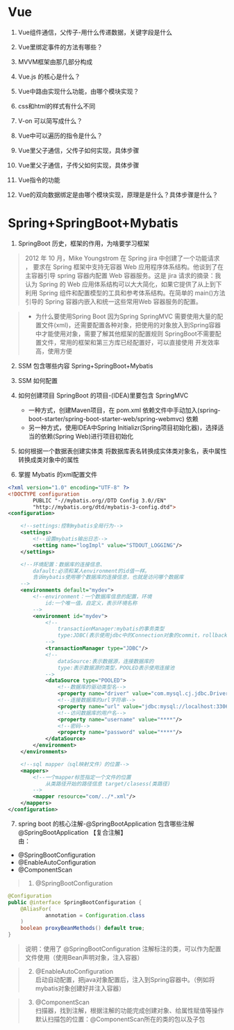 # Vue
1. Vue组件通信，父传子-用什么传递数据，关键字段是什么

2. Vue里绑定事件的方法有哪些？

3. MVVM框架由那几部分构成

4. Vue.js 的核心是什么？

5. Vue中路由实现什么功能，由哪个模块实现？

6. css和html的样式有什么不同

7. V-on 可以简写成什么？

8. Vue中可以遍历的指令是什么？

9. Vue里父子通信，父传子如何实现，具体步骤

10. Vue里父子通信，子传父如何实现，具体步骤

11. Vue指令的功能

12. Vue的双向数据绑定是由哪个模块实现，原理是是什么？具体步骤是什么？

# Spring+SpringBoot+Mybatis
1. SpringBoot 历史，框架的作用，为啥要学习框架
>2012 年 10 月，Mike Youngstrom 在 Spring jira 中创建了一个功能请求 ， 要求在 Spring 框架中支持无容器 Web 应用程序体系结构。他谈到了在主容器引导 spring 容器内配置 Web 容器服务。这是 jira 请求的摘录：我认为 Spring 的 Web 应用体系结构可以大大简化，如果它提供了从上到下利用 Spring 组件和配置模型的工具和参考体系结构。在简单的 main()方法引导的 Spring 容器内嵌入和统一这些常用Web 容器服务的配置。

>- 为什么要使用Spring Boot
>因为Spring SpringMVC 需要使用大量的配置文件(xml)，还需要配置各种对象，把使用的对象放入到Spring容器中才能使用对象，需要了解其他框架的配置规则
>SpringBoot不需要配置文件，常用的框架和第三方库已经配置好，可以直接使用
>开发效率高，使用方便

2. SSM 包含哪些内容
Spring+SpringBoot+Mybatis

3. SSM 如何配置

4. 如何创建项目 SpringBoot 的项目-(IDEA)里要包含 SpringMVC
    - 一种方式，创建Maven项目，在 pom.xml 依赖文件中手动加入(spring-boot-starter/spring-boot-starter-web/spring-webmvc) 依赖
    - 另一种方式，使用IDEA中Spring Initializr(Spring项目初始化器)，选择适当的依赖(Spring Web)进行项目初始化
    
5. 如何根据一个数据表创建实体类
将数据库表名转换成实体类对象名，表中属性转换成类对象中的属性

6. 掌握 Mybatis 的xml配置文件
```xml
<?xml version="1.0" encoding="UTF-8" ?>
<!DOCTYPE configuration
        PUBLIC "-//mybatis.org//DTD Config 3.0//EN"
        "http://mybatis.org/dtd/mybatis-3-config.dtd">
<configuration>

    <!--settings:控制mybatis全局行为-->
    <settings>
        <!--设置mybatis输出日志-->
        <setting name="logImpl" value="STDOUT_LOGGING"/>
    </settings>

    <!--环境配置：数据库的连接信息、
        dafault:必须和某人environment的id值一样。
        告诉mybatis使用哪个数据库的连接信息，也就是访问哪个数据库
    -->
    <environments default="mydev">
        <!--environment：一个数据库信息的配置，环境
            id:一个唯一值，自定义，表示环境名称
        -->
        <environment id="mydev">
            <!--
                transactionManager:mybatis的事务类型
                type:JDBC(表示使用jdbc中的Connection对象的commit，rollback)
            -->
            <transactionManager type="JDBC"/>
            <!--
                dataSource:表示数据源，连接数据库的
                type:表示数据源的类型，POOLED表示使用连接池
            -->
            <dataSource type="POOLED">
                <!--数据库的驱动类型名-->
                <property name="driver" value="com.mysql.cj.jdbc.Driver"/>
                <!--连接数据库的url字符串-->
                <property name="url" value="jdbc:mysql://localhost:3306/****"/>
                <!--访问数据库的用户名-->
                <property name="username" value="****"/>
                <!--密码-->
                <property name="password" value="****"/>
            </dataSource>
        </environment>
    </environments>

    <!--sql mapper（sql映射文件）的位置-->
    <mappers>
        <!--一个mapper标签指定一个文件的位置
            从类路径开始的路径信息 target/clasess(类路径)
        -->
        <mapper resource="com/../*.xml"/>
    </mappers>
</configuration>

```
7. spring boot 的核心注解-@SpringBootApplication 包含哪些注解
@SpringBootApplication 【复合注解】  
由：
- @SpringBootConfiguration
- @EnableAutoConfiguration
- @ComponentScan


>1. @SpringBootConfiguration
>
```java
@Configuration
public @interface SpringBootConfiguration {
    @AliasFor(
            annotation = Configuration.class
    )
    boolean proxyBeanMethods() default true;
}
```
>说明：使用了 @SpringBootConfiguration 注解标注的类，可以作为配置文件使用（使用Bean声明对象，注入容器）

>2. @EnableAutoConfiguration  
>启动自动配置，把java对象配置后，注入到Spring容器中。（例如将mybatis对象创建好并注入容器）

>3. @ComponentScan  
>扫描器，找到注解，根据注解的功能完成创建对象、给属性赋值等操作  
>默认扫描包的位置：@ComponentScan所在的类的包以及子包